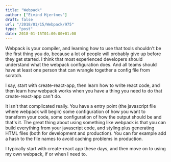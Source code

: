 ```yaml
---
title: "Webpack"
author: ["Eivind Hjertnes"]
draft: false
url: "/2018/01/15/Webpack/975"
type: "post"
date: 2018-01-15T01:00:00+01:00
---
```


Webpack is your compiler, and learning how to use that tools shouldn't
be the first thing you do, because a lot of people will probably give up
before they get started. I think that most experienced developers should
understand what the webpack configuration does. And all teams should
have at least one person that can wrangle together a config file from
scratch.

I say, start with create-react-app, then learn how to write react code,
and then learn how webpack works when you have a thing you need to do
that create-react-app can't do.

It isn't that complicated really. You have a entry point (the javascript
file where webpack will begin) some configuration of how you want to
transform your code, some configuration of how the output should be and
that's it. The great thing about using something like webpack is that
you can build everything from your javascript code, and styling plus
generating HTML files (both for development and production). You can for
example add a hash to the file names to avoid caching problems in
production.

I typically start with create-react app these days, and then move on to
using my own webpack, if or when I need to.

